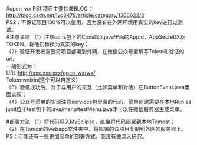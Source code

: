 #open_wx
PS1:项目主要抄袭BLOG：http://blog.csdn.net/lyq8479/article/category/1366622/2   
PS2：不保证项目100%可以使用，因为没有在外网环境用真实的key进行过测试。   
#注意事项
（1）注意cons包下的ConstStr.java里面的AppId，AppSecret以及TOKEN，将他们替换为真实的key；   
（2）验证开发者需要将项目部署到外网，在微信公众号里填写Token和验证的url。   
 一般形式为：   
    URL:http://xxx.xxx.xxx/open_wx/wx/   
    Token:weixin(这个可以自定义)   
（3）验证成功后，对于与用户的交互（比如菜单和对话）在ButtonEvent.java里面实现；   
（4）公众号菜单的实现注意services包里面的代码，菜单创建需要在本地Run as junit位于test包下的java/menu/testMenu.java才可以在微信服务器生成菜单。   

#部署方法
（1）将代码导入MyEclipse，直接将代码部署到本地Tomcat；  
（2）在Tomcat的webapp文件夹中，将部署的该项目复制到外网的服务器上。   
PS：可能还有一些更加简单的部署方式，我没有做深入研究。   